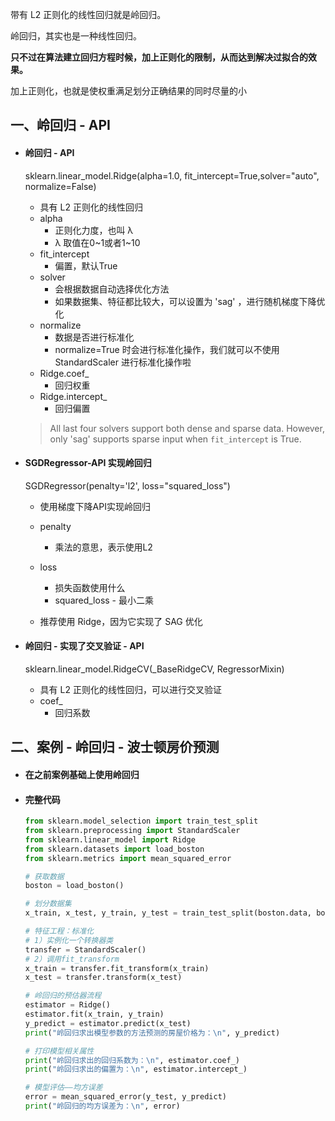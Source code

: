 带有 L2 正则化的线性回归就是岭回归。

岭回归，其实也是一种线性回归。

**只不过在算法建立回归方程时候，加上正则化的限制，从而达到解决过拟合的效果。**

加上正则化，也就是使权重满足划分正确结果的同时尽量的小

<!-- more -->

## 一、岭回归 - API

+ #### 岭回归 - API

  sklearn.linear_model.Ridge(alpha=1.0, fit_intercept=True,solver="auto", normalize=False)

  + 具有 L2 正则化的线性回归
  + alpha
    - 正则化力度，也叫 λ
    - λ 取值在0~1或者1~10
  + fit_intercept
    + 偏置，默认True
  + solver
    - 会根据数据自动选择优化方法
    - 如果数据集、特征都比较大，可以设置为 'sag' ，进行随机梯度下降优化
  + normalize
    - 数据是否进行标准化
    - normalize=True 时会进行标准化操作，我们就可以不使用 StandardScaler 进行标准化操作啦
  + Ridge.coef_
    - 回归权重
  + Ridge.intercept_
    - 回归偏置

  > All last four solvers support both dense and sparse data. However,
  > only 'sag' supports sparse input when `fit_intercept` is True.

+ #### SGDRegressor-API 实现岭回归

  SGDRegressor(penalty='l2', loss="squared_loss")

  + 使用梯度下降API实现岭回归
  + penalty
    + 乘法的意思，表示使用L2
  + loss 
    + 损失函数使用什么
    + squared_loss - 最小二乘

  + 推荐使用 Ridge，因为它实现了 SAG 优化

+ #### 岭回归 - 实现了交叉验证 - API

  sklearn.linear_model.RidgeCV(_BaseRidgeCV, RegressorMixin)

  - 具有 L2 正则化的线性回归，可以进行交叉验证
  - coef_
    - 回归系数

## 二、案例 - 岭回归 - 波士顿房价预测

+ #### 在之前案例基础上使用岭回归

+ #### 完整代码

  ```python
  from sklearn.model_selection import train_test_split
  from sklearn.preprocessing import StandardScaler
  from sklearn.linear_model import Ridge
  from sklearn.datasets import load_boston
  from sklearn.metrics import mean_squared_error
  
  # 获取数据
  boston = load_boston()
  
  # 划分数据集
  x_train, x_test, y_train, y_test = train_test_split(boston.data, boston.target, random_state=6)
  
  # 特征工程：标准化
  # 1）实例化一个转换器类
  transfer = StandardScaler()
  # 2）调用fit_transform
  x_train = transfer.fit_transform(x_train)
  x_test = transfer.transform(x_test)
  
  # 岭回归的预估器流程
  estimator = Ridge()
  estimator.fit(x_train, y_train)
  y_predict = estimator.predict(x_test)
  print("岭回归求出模型参数的方法预测的房屋价格为：\n", y_predict)
  
  # 打印模型相关属性
  print("岭回归求出的回归系数为：\n", estimator.coef_)
  print("岭回归求出的偏置为：\n", estimator.intercept_)
  
  # 模型评估——均方误差
  error = mean_squared_error(y_test, y_predict)
  print("岭回归的均方误差为：\n", error)
  ```


